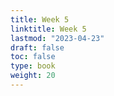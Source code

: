 ```yaml
---
title: Week 5 
linktitle: Week 5
lastmod: "2023-04-23"
draft: false  
toc: false  
type: book  
weight: 20
---
```



<!--

Day 13 Slides ({{% staticref "stat120/Day13.pdf" "newtab" %}}pdf{{% /staticref %}}/{{% staticref "stat120/Day13.html" "newtab" %}}html{{% /staticref %}})

Day 14 Slides ({{% staticref "stat120/Day14.pdf" "newtab" %}}pdf{{% /staticref %}}/{{% staticref "stat120/Day14.html" "newtab" %}}html{{% /staticref %}})

Day 15 Slides ({{% staticref "stat120/Day15.pdf" "newtab" %}}pdf{{% /staticref %}})

-->
